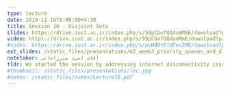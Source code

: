 ```yaml
---
type: lecture
date: 2019-11-16T8:00:00+4:30
title: Session 18 - Disjoint Sets
slides: https://drive.iust.ac.ir/index.php/s/S9pCGxfQQdumMmE/download?path=%2FSlides&files=S18.pdf
video: https://drive.iust.ac.ir/index.php/s/S9pCGxfQQdumMmE/download?path=%2FVideos&files=S18.mp4
#codes: https://drive.iust.ac.ir/index.php/s/pvH40tElHCvu3MG/download?path=%2FCode&files=S17.zip
ext_slides: /static_files/presentations/m2_week3_priority_queues_and_disjoint_sets.zip
notetaker: آقای امید میرزاجانی
tldr: We started the session by addressing internet disconectivity issues. Next, we analyzed the Heapify/BuildHeap algorithm and its applications. We then moved to disjoint sets and discussed a naive algorithm as well as an efficient algorithm with the union by rank huristic. Next session we will discuss the path compression technique and then move onto hash tables.
#thumbnail: /static_files/presentations/lec.jpg
#notes: /static_files/notes/Lecture16.pdf
---
```

